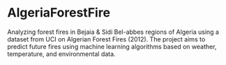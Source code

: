 # AlgeriaForestFire
Analyzing forest fires in Bejaia &amp; Sidi Bel-abbes regions of Algeria using a dataset from UCI on Algerian Forest Fires (2012). The project aims to predict future fires using machine learning algorithms based on weather, temperature, and environmental data.
